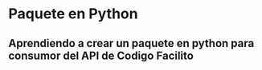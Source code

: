 # Paquete en Python

## Aprendiendo a crear un paquete en python para consumor del API de Codigo Facilito

